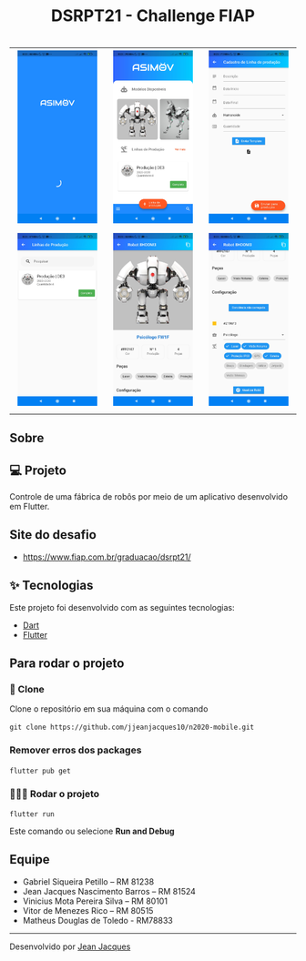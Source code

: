 <h1 align="center"> DSRPT21 - Challenge FIAP <h1>

<div style="text-align: center; justify-content: center; align-items: center; ">
    <table border="0" style="text-align: center; justify-content: center; align-items: center; ">
        <tr>
            <td style="text-align: center">
                <img src="https://raw.githubusercontent.com/jjeanjacques10/dsrpt21-app/main/screenshots/loading.jpg"
                    width="250" />
                </br>
            </td>
            <td style="text-align: center">
                <img src="https://raw.githubusercontent.com/jjeanjacques10/dsrpt21-app/main/screenshots/home.jpg"
                    width="250" />
                </br>
            </td>
            <td style="text-align: center">
                <img src="https://raw.githubusercontent.com/jjeanjacques10/dsrpt21-app/main/screenshots/cadastro.jpg"
                    width="250" />
                </br>
            </td>
        </tr>
         <tr>
            <td style="text-align: center">
                <img src="https://raw.githubusercontent.com/jjeanjacques10/dsrpt21-app/main/screenshots/lista_producoes.jpg"
                    width="250" />
                </br>
            </td>
            <td style="text-align: center">
                <img src="https://raw.githubusercontent.com/jjeanjacques10/dsrpt21-app/main/screenshots/detalhes_1.jpg"
                    width="250" />
                </br>
            </td>
            <td style="text-align: center">
                <img src="https://raw.githubusercontent.com/jjeanjacques10/dsrpt21-app/main/screenshots/detalhes_2.jpg"
                    width="250" />
                </br>
            </td>
        </tr>
     </table>
</div>

## Sobre
## 💻 Projeto

Controle de uma fábrica de robôs por meio de um aplicativo desenvolvido em Flutter.

## Site do desafio

- https://www.fiap.com.br/graduacao/dsrpt21/

## :sparkles: Tecnologias

Este projeto foi desenvolvido com as seguintes tecnologias:

- [Dart](https://dart.dev/)
- [Flutter](https://flutter.dev/)

## Para rodar o projeto

### 🧾 Clone
Clone o repositório em sua máquina com o comando

```git clone https://github.com/jjeanjacques10/n2020-mobile.git```

### Remover erros dos packages
```flutter pub get```

### 🏃🏻‍♂️ Rodar o projeto

```flutter run```

Este comando ou selecione **Run and Debug**

## Equipe

- Gabriel Siqueira Petillo – RM 81238 
- Jean Jacques Nascimento Barros – RM 81524 
- Vinicius Mota Pereira Silva – RM 80101 
- Vitor de Menezes Rico – RM 80515
- Matheus Douglas de Toledo - RM78833 

---

Desenvolvido por [Jean Jacques](https://github.com/jjeanjacques10) 
